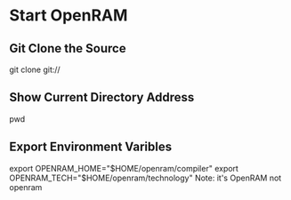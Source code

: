 # Start OpenRAM

## Git Clone the Source
git clone git://

## Show Current Directory Address
pwd

## Export Environment Varibles
export OPENRAM_HOME="$HOME/openram/compiler"
export OPENRAM_TECH="$HOME/openram/technology"
Note: it's OpenRAM not openram
